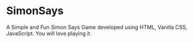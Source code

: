 # SimonSays
A Simple and Fun Simon Says Game developed using HTML, Vanilla CSS, JavaScript. You will love playing it.
